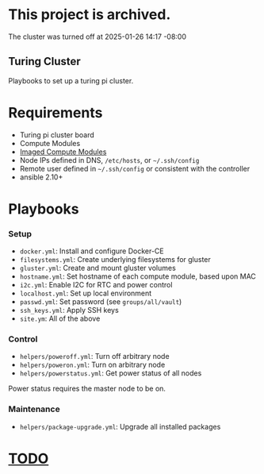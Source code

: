 # This project is archived.

The cluster was turned off at 2025-01-26 14:17 -08:00


Turing Cluster
---

Playbooks to set up a turing pi cluster.

Requirements
===

- Turing pi cluster board
- Compute Modules
- [Imaged Compute Modules](pi-stuffs/compute-module-init)
- Node IPs defined in DNS, `/etc/hosts`, or `~/.ssh/config`
- Remote user defined in `~/.ssh/config` or consistent with the controller
- ansible 2.10+

Playbooks
===

### Setup

- `docker.yml`: Install and configure Docker-CE
- `filesystems.yml`: Create underlying filesystems for gluster
- `gluster.yml`: Create and mount gluster volumes
- `hostname.yml`: Set hostname of each compute module, based upon MAC
- `i2c.yml`: Enable I2C for RTC and power control
- `localhost.yml`: Set up local environment
- `passwd.yml`: Set password (see `groups/all/vault`)
- `ssh_keys.yml`: Apply SSH keys
- `site.ym`: All of the above

### Control

- `helpers/poweroff.yml`: Turn off arbitrary node
- `helpers/poweron.yml`: Turn on arbitrary node
- `helpers/powerstatus.yml`: Get power status of all nodes

Power status requires the master node to be on.

### Maintenance

- `helpers/package-upgrade.yml`: Upgrade all installed packages

[TODO](TODO.md)
===
